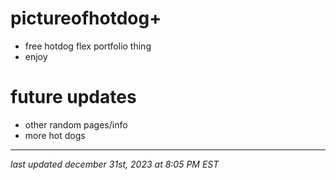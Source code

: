 # pictureofhotdog+
- free hotdog flex portfolio thing
- enjoy

# future updates
- other random pages/info
- more hot dogs
***
_last updated december 31st, 2023 at 8:05 PM EST_


